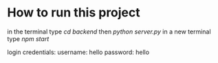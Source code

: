 # How to run this project

in the terminal type *cd backend* then *python server.py*
in a new terminal type *npm start*

login credentials:
username: hello
password: hello
